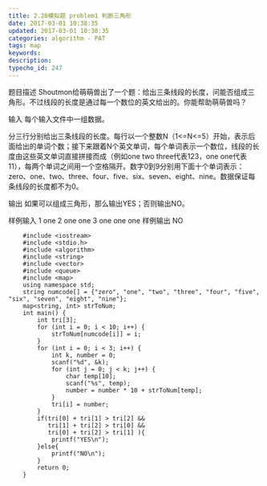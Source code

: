 ```yaml
---
title: 2.28模拟题 problem1 判断三角形
date: 2017-03-01 10:38:35
updated: 2017-03-01 10:38:35
categories: algorithm - PAT
tags: map
keywords:
description:
typecho_id: 247
---
```


题目描述
Shoutmon给萌萌兽出了一个题：给出三条线段的长度，问能否组成三角形。不过线段的长度是通过每一个数位的英文给出的。你能帮助萌萌兽吗？

输入
每个输入文件中一组数据。

分三行分别给出三条线段的长度。每行以一个整数N（1<=N<=5）开始，表示后面给出的单词个数；接下来跟着N个英文单词，每个单词表示一个数位，线段的长度由这些英文单词直接拼接而成（例如one two three代表123，one one代表11），每两个单词之间用一个空格隔开。数字0到9分别用下面十个单词表示：zero、one、two、three、four、five、six、seven、eight、nine。数据保证每条线段的长度都不为0。

输出
如果可以组成三角形，那么输出YES；否则输出NO。

样例输入
1 one
2 one one
3 one one one
样例输出
NO
```
    #include <iostream>
    #include <stdio.h>
    #include <algorithm>
    #include <string>
    #include <vector>
    #include <queue>
    #include <map>
    using namespace std;
    string numcode[] = {"zero", "one", "two", "three", "four", "five", "six", "seven", "eight", "nine"};
    map<string, int> strToNum;
    int main() {
        int tri[3];
        for (int i = 0; i < 10; i++) {
            strToNum[numcode[i]] = i;
        }
        for (int i = 0; i < 3; i++) {
            int k, number = 0;
            scanf("%d", &k);
            for (int j = 0; j < k; j++) {
                char temp[10];
                scanf("%s", temp);
                number = number * 10 + strToNum[temp];
            }
            tri[i] = number;
        }
        if(tri[0] + tri[1] > tri[2] &&
           tri[1] + tri[2] > tri[0] &&
           tri[0] + tri[2] > tri[1] ){
            printf("YES\n");
        }else{
            printf("NO\n");
        }
        return 0;
    }

```